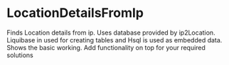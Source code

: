 # LocationDetailsFromIp
Finds Location details from ip. Uses database provided by ip2Location. 
Liquibase in used for creating tables and Hsql is used as embedded data. Shows the basic working. Add functionality on top for your required solutions
